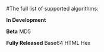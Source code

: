 #The full list of supported algorithms:

**In Development**

**Beta**
MD5

**Fully Released**
Base64
HTML
Hex
